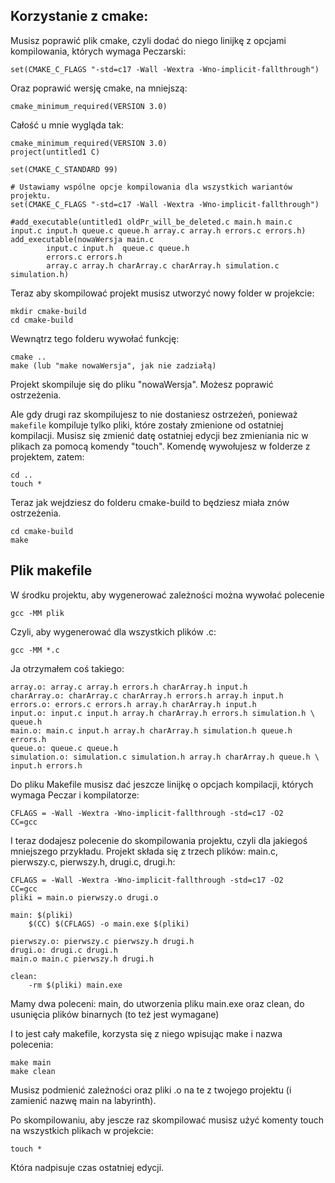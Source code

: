 ## Korzystanie z cmake:

Musisz poprawić plik cmake, czyli dodać do niego linijkę z opcjami kompilowania, których wymaga Peczarski:

    set(CMAKE_C_FLAGS "-std=c17 -Wall -Wextra -Wno-implicit-fallthrough")

Oraz poprawić wersję cmake, na mniejszą:

    cmake_minimum_required(VERSION 3.0)

Całość u mnie wygląda tak:

    cmake_minimum_required(VERSION 3.0)
    project(untitled1 C)

    set(CMAKE_C_STANDARD 99)

    # Ustawiamy wspólne opcje kompilowania dla wszystkich wariantów projektu.
    set(CMAKE_C_FLAGS "-std=c17 -Wall -Wextra -Wno-implicit-fallthrough")

    #add_executable(untitled1 oldPr_will_be_deleted.c main.h main.c input.c input.h queue.c queue.h array.c array.h errors.c errors.h)
    add_executable(nowaWersja main.c
            input.c input.h  queue.c queue.h
            errors.c errors.h
            array.c array.h charArray.c charArray.h simulation.c simulation.h)

Teraz aby skompilować projekt musisz utworzyć nowy folder w projekcie:

    mkdir cmake-build
    cd cmake-build

Wewnątrz tego folderu wywołać funkcję:

    cmake ..
    make (lub "make nowaWersja", jak nie zadziałą)

Projekt skompiluje się do pliku "nowaWersja". Możesz poprawić ostrzeżenia.

Ale gdy drugi raz skompilujesz to nie dostaniesz ostrzeżeń, ponieważ `makefile` kompiluje tylko pliki, które zostały zmienione od ostatniej kompilacji. Musisz się zmienić datę ostatniej edycji bez zmieniania nic w plikach za pomocą komendy "touch". Komendę wywołujesz w folderze z projektem, zatem:

    cd ..
    touch *

Teraz jak wejdziesz do folderu cmake-build to będziesz miała znów ostrzeżenia.

    cd cmake-build
    make

## Plik makefile

W środku projektu, aby wygenerować zależności można wywołać polecenie

    gcc -MM plik

Czyli, aby wygenerować dla wszystkich plików .c:

    gcc -MM *.c

Ja otrzymałem coś takiego:

    array.o: array.c array.h errors.h charArray.h input.h
    charArray.o: charArray.c charArray.h errors.h array.h input.h
    errors.o: errors.c errors.h array.h charArray.h input.h
    input.o: input.c input.h array.h charArray.h errors.h simulation.h \
    queue.h
    main.o: main.c input.h array.h charArray.h simulation.h queue.h errors.h
    queue.o: queue.c queue.h
    simulation.o: simulation.c simulation.h array.h charArray.h queue.h \
    input.h errors.h

Do pliku Makefile musisz dać jeszcze linijkę o opcjach kompilacji, których wymaga Peczar i kompilatorze:

    CFLAGS = -Wall -Wextra -Wno-implicit-fallthrough -std=c17 -O2
    CC=gcc

I teraz dodajesz polecenie do skompilowania projektu, czyli dla jakiegoś mniejszego przykładu. Projekt składa się z trzech plików: main.c, pierwszy.c, pierwszy.h, drugi.c, drugi.h:

    CFLAGS = -Wall -Wextra -Wno-implicit-fallthrough -std=c17 -O2
    CC=gcc
    pliki = main.o pierwszy.o drugi.o

    main: $(pliki)
        $(CC) $(CFLAGS) -o main.exe $(pliki)

    pierwszy.o: pierwszy.c pierwszy.h drugi.h
    drugi.o: drugi.c drugi.h
    main.o main.c pierwszy.h drugi.h

    clean:
        -rm $(pliki) main.exe
Mamy dwa poleceni: main, do utworzenia pliku main.exe oraz clean, do usunięcia plików binarnych (to też jest wymagane)

I to jest cały makefile, korzysta się z niego wpisując make i nazwa polecenia:
    
    make main
    make clean

Musisz podmienić zależności oraz pliki .o na te z twojego projektu (i zamienić nazwę main na labyrinth).

Po skompilowaniu, aby jescze raz skompilować musisz użyć komenty touch na wszystkich plikach w projekcie:
    
    touch *
    
Która nadpisuje czas ostatniej edycji.
